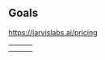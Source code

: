 
## Goals



https://jarvislabs.ai/pricing


|     |     |     |
| --- | --- | --- |
|     |     |     |
|     |     |     |
